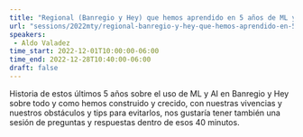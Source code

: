 ```yaml
---
title: "Regional (Banregio y Hey) que hemos aprendido en 5 años de ML y AI"
url: "sessions/2022mty/regional-banregio-y-hey-que-hemos-aprendido-en-5-anos-de-ml-y-ai"
speakers:
 - Aldo Valadez
time_start: 2022-12-01T10:00:00-06:00
time_end: 2022-12-28T10:40:00-06:00
draft: false
---
```


Historia de estos últimos 5 años sobre el uso de ML y AI en Banregio y Hey sobre todo y como hemos construido y crecido, con nuestras vivencias y nuestros obstáculos y tips para evitarlos, nos gustaría tener también una sesión de preguntas y respuestas dentro de esos 40 minutos.